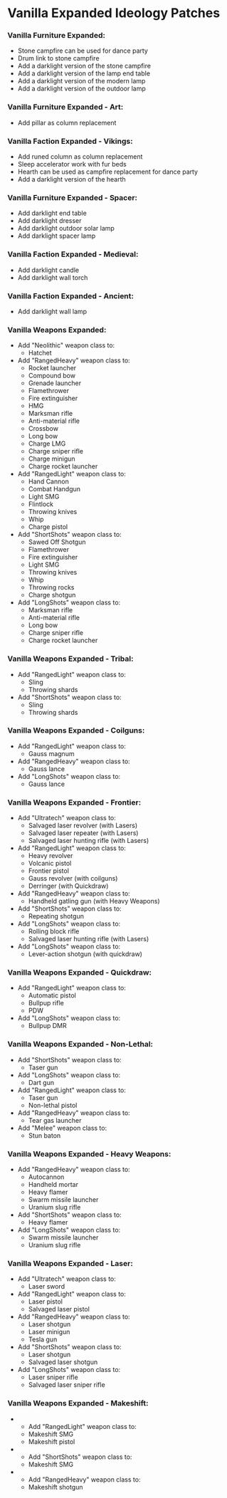 # Vanilla Expanded Ideology Patches

### Vanilla Furniture Expanded:
  - Stone campfire can be used for dance party
  - Drum link to stone campfire
  - Add a darklight version of the stone campfire
  - Add a darklight version of the lamp end table
  - Add a darklight version of the modern lamp
  - Add a darklight version of the outdoor lamp

### Vanilla Furniture Expanded - Art:
  - Add pillar as column replacement

### Vanilla Faction Expanded - Vikings:
  - Add runed column as column replacement
  - Sleep accelerator work with fur beds
  - Hearth can be used as campfire replacement for dance party
  - Add a darklight version of the hearth

### Vanilla Furniture Expanded - Spacer:
  - Add darklight end table
  - Add darklight dresser
  - Add darklight outdoor solar lamp
  - Add darklight spacer lamp

### Vanilla Faction Expanded - Medieval:
  - Add darklight candle
  - Add darklight wall torch

### Vanilla Faction Expanded - Ancient:
  - Add darklight wall lamp

### Vanilla Weapons Expanded:
  - Add "Neolithic" weapon class to:
    - Hatchet
  - Add "RangedHeavy" weapon class to:
    - Rocket launcher
    - Compound bow
    - Grenade launcher
    - Flamethrower
    - Fire extinguisher
    - HMG
    - Marksman rifle
    - Anti-material rifle
    - Crossbow
    - Long bow
    - Charge LMG
    - Charge sniper rifle
    - Charge minigun
    - Charge rocket launcher
  - Add "RangedLight" weapon class to:
    - Hand Cannon
    - Combat Handgun
    - Light SMG
    - Flintlock
    - Throwing knives
    - Whip
    - Charge pistol
  - Add "ShortShots" weapon class to:
    - Sawed Off Shotgun
    - Flamethrower
    - Fire extinguisher
    - Light SMG
    - Throwing knives
    - Whip
    - Throwing rocks
    - Charge shotgun
  - Add "LongShots" weapon class to:
    - Marksman rifle
    - Anti-material rifle
    - Long bow
    - Charge sniper rifle
    - Charge rocket launcher

### Vanilla Weapons Expanded - Tribal:
  - Add "RangedLight" weapon class to:
    - Sling
    - Throwing shards
  - Add "ShortShots" weapon class to:
    - Sling
    - Throwing shards

### Vanilla Weapons Expanded - Coilguns:
  - Add "RangedLight" weapon class to:
    - Gauss magnum
  - Add "RangedHeavy" weapon class to:
    - Gauss lance
  - Add "LongShots" weapon class to:
    - Gauss lance
  
### Vanilla Weapons Expanded - Frontier:
  - Add "Ultratech" weapon class to:
    - Salvaged laser revolver (with Lasers)
    - Salvaged laser repeater (with Lasers)
    - Salvaged laser hunting rifle (with Lasers)
  - Add "RangedLight" weapon class to:
    - Heavy revolver
    - Volcanic pistol
    - Frontier pistol
    - Gauss revolver (with coilguns)
    - Derringer (with Quickdraw)
  - Add "RangedHeavy" weapon class to:
    - Handheld gatling gun (with Heavy Weapons)
  - Add "ShortShots" weapon class to:
    - Repeating shotgun
  - Add "LongShots" weapon class to:
    - Rolling block rifle
    - Salvaged laser hunting rifle (with Lasers)
  - Add "LongShots" weapon class to:
    - Lever-action shotgun (with quickdraw)

### Vanilla Weapons Expanded - Quickdraw:
  - Add "RangedLight" weapon class to:
    - Automatic pistol
    - Bullpup rifle
    - PDW
  - Add "LongShots" weapon class to:
    - Bullpup DMR

### Vanilla Weapons Expanded - Non-Lethal:
  - Add "ShortShots" weapon class to:
    - Taser gun
  - Add "LongShots" weapon class to:
    - Dart gun
  - Add "RangedLight" weapon class to:
    - Taser gun
    - Non-lethal pistol
  - Add "RangedHeavy" weapon class to:
    - Tear gas launcher
  - Add "Melee" weapon class to:
    - Stun baton

### Vanilla Weapons Expanded - Heavy Weapons:
  - Add "RangedHeavy" weapon class to:
    - Autocannon
    - Handheld mortar
    - Heavy flamer
    - Swarm missile launcher
    - Uranium slug rifle
  - Add "ShortShots" weapon class to:
    - Heavy flamer
  - Add "LongShots" weapon class to:
    - Swarm missile launcher
    - Uranium slug rifle

### Vanilla Weapons Expanded - Laser:
  - Add "Ultratech" weapon class to:
    - Laser sword
  - Add "RangedLight" weapon class to:
    - Laser pistol
    - Salvaged laser pistol
  - Add "RangedHeavy" weapon class to:
    - Laser shotgun
    - Laser minigun
    - Tesla gun
  - Add "ShortShots" weapon class to:
    - Laser shotgun
    - Salvaged laser shotgun
  - Add "LongShots" weapon class to:
    - Laser sniper rifle
    - Salvaged laser sniper rifle

### Vanilla Weapons Expanded - Makeshift:
  - - Add "RangedLight" weapon class to:
    - Makeshift SMG
    - Makeshift pistol
  - - Add "ShortShots" weapon class to:
    - Makeshift SMG
  - - Add "RangedHeavy" weapon class to:
    - Makeshift shotgun
